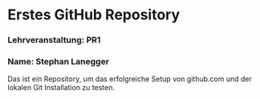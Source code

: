 # Erstes GitHub Repository
### Lehrveranstaltung: PR1
### Name: Stephan Lanegger

Das ist ein Repository, um das erfolgreiche Setup von github.com und der lokalen Git Installation zu testen. 
